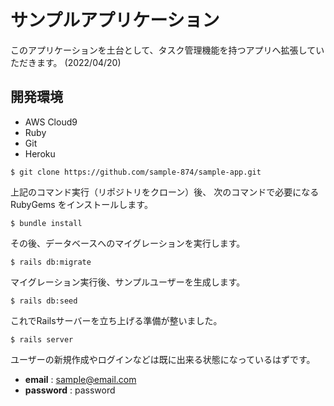 # サンプルアプリケーション

このアプリケーションを土台として、タスク管理機能を持つアプリへ拡張していただきます。
(2022/04/20)
## 開発環境

* AWS Cloud9
* Ruby
* Git
* Heroku

```
$ git clone https://github.com/sample-874/sample-app.git
```

上記のコマンド実行（リポジトリをクローン）後、
次のコマンドで必要になる RubyGems をインストールします。

```
$ bundle install
```

その後、データベースへのマイグレーションを実行します。

```
$ rails db:migrate
```

マイグレーション実行後、サンプルユーザーを生成します。

```
$ rails db:seed
```

これでRailsサーバーを立ち上げる準備が整いました。

```
$ rails server
```

ユーザーの新規作成やログインなどは既に出来る状態になっているはずです。

* **email** : sample@email.com
* **password** : password
